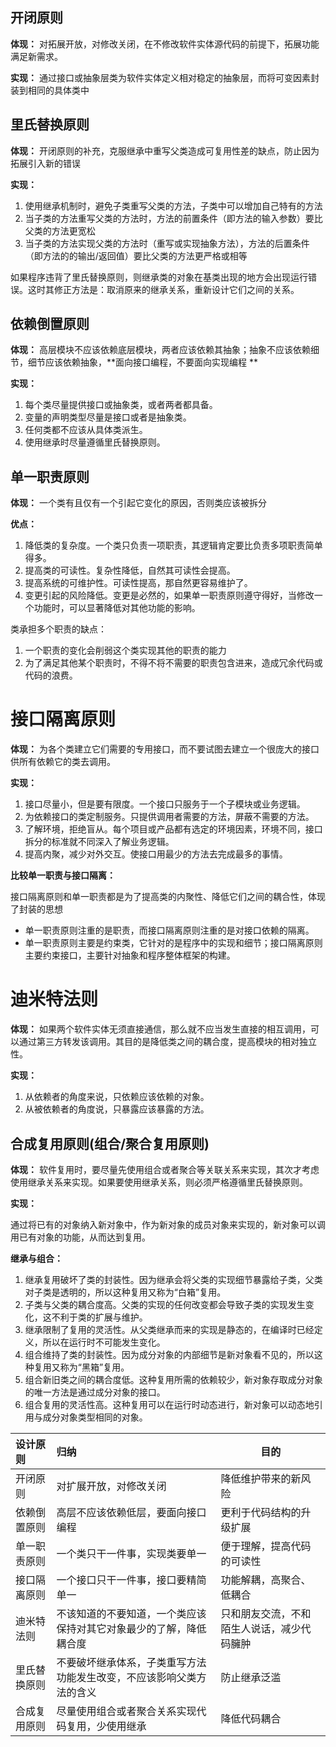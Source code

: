 ## 开闭原则

**体现：** 对拓展开放，对修改关闭，在不修改软件实体源代码的前提下，拓展功能满足新需求。

**实现：**  通过接口或抽象层类为软件实体定义相对稳定的抽象层，而将可变因素封装到相同的具体类中



## 里氏替换原则

**体现：** 开闭原则的补充，克服继承中重写父类造成可复用性差的缺点，防止因为拓展引入新的错误

**实现：**  

1. 使用继承机制时，避免子类重写父类的方法，子类中可以增加自己特有的方法
2. 当子类的方法重写父类的方法时，方法的前置条件（即方法的输入参数）要比父类的方法更宽松
3. 当子类的方法实现父类的方法时（重写或实现抽象方法），方法的后置条件（即方法的的输出/返回值）要比父类的方法更严格或相等

如果程序违背了里氏替换原则，则继承类的对象在基类出现的地方会出现运行错误。这时其修正方法是：取消原来的继承关系，重新设计它们之间的关系。



## 依赖倒置原则

**体现：** 高层模块不应该依赖底层模块，两者应该依赖其抽象；抽象不应该依赖细节，细节应该依赖抽象，**面向接口编程，不要面向实现编程 ** 

**实现：**  

1. 每个类尽量提供接口或抽象类，或者两者都具备。
2. 变量的声明类型尽量是接口或者是抽象类。
3. 任何类都不应该从具体类派生。
4. 使用继承时尽量遵循里氏替换原则。





## 单一职责原则

**体现：** 一个类有且仅有一个引起它变化的原因，否则类应该被拆分

**优点：**  

1. 降低类的复杂度。一个类只负责一项职责，其逻辑肯定要比负责多项职责简单得多。
2. 提高类的可读性。复杂性降低，自然其可读性会提高。
3. 提高系统的可维护性。可读性提高，那自然更容易维护了。
4. 变更引起的风险降低。变更是必然的，如果单一职责原则遵守得好，当修改一个功能时，可以显著降低对其他功能的影响。



类承担多个职责的缺点：

1. 一个职责的变化会削弱这个类实现其他的职责的能力
2. 为了满足其他某个职责时，不得不将不需要的职责包含进来，造成冗余代码或代码的浪费。



# 接口隔离原则

**体现：** 为各个类建立它们需要的专用接口，而不要试图去建立一个很庞大的接口供所有依赖它的类去调用。



**实现：**

1.  接口尽量小，但是要有限度。一个接口只服务于一个子模块或业务逻辑。
2. 为依赖接口的类定制服务。只提供调用者需要的方法，屏蔽不需要的方法。
3. 了解环境，拒绝盲从。每个项目或产品都有选定的环境因素，环境不同，接口拆分的标准就不同深入了解业务逻辑。
4. 提高内聚，减少对外交互。使接口用最少的方法去完成最多的事情。



**比较单一职责与接口隔离：**

接口隔离原则和单一职责都是为了提高类的内聚性、降低它们之间的耦合性，体现了封装的思想

* 单一职责原则注重的是职责，而接口隔离原则注重的是对接口依赖的隔离。
* 单一职责原则主要是约束类，它针对的是程序中的实现和细节；接口隔离原则主要约束接口，主要针对抽象和程序整体框架的构建。



# 迪米特法则

**体现：** 如果两个软件实体无须直接通信，那么就不应当发生直接的相互调用，可以通过第三方转发该调用。其目的是降低类之间的耦合度，提高模块的相对独立性。

**实现：**  

1. 从依赖者的角度来说，只依赖应该依赖的对象。
2. 从被依赖者的角度说，只暴露应该暴露的方法。



## 合成复用原则(组合/聚合复用原则)

**体现：** 软件复用时，要尽量先使用组合或者聚合等关联关系来实现，其次才考虑使用继承关系来实现。如果要使用继承关系，则必须严格遵循里氏替换原则。



**实现：**  

通过将已有的对象纳入新对象中，作为新对象的成员对象来实现的，新对象可以调用已有对象的功能，从而达到复用。



**继承与组合：**

1. 继承复用破坏了类的封装性。因为继承会将父类的实现细节暴露给子类，父类对子类是透明的，所以这种复用又称为“白箱”复用。
2. 子类与父类的耦合度高。父类的实现的任何改变都会导致子类的实现发生变化，这不利于类的扩展与维护。
3. 继承限制了复用的灵活性。从父类继承而来的实现是静态的，在编译时已经定义，所以在运行时不可能发生变化。
4. 组合维持了类的封装性。因为成分对象的内部细节是新对象看不见的，所以这种复用又称为“黑箱”复用。
5. 组合新旧类之间的耦合度低。这种复用所需的依赖较少，新对象存取成分对象的唯一方法是通过成分对象的接口。
6. 组合复用的灵活性高。这种复用可以在运行时动态进行，新对象可以动态地引用与成分对象类型相同的对象。



| 设计原则     | 归纳                                                         | 目的                                       |
| :----------- | :----------------------------------------------------------- | ------------------------------------------ |
| 开闭原则     | 对扩展开放，对修改关闭                                       | 降低维护带来的新风险                       |
| 依赖倒置原则 | 高层不应该依赖低层，要面向接口编程                           | 更利于代码结构的升级扩展                   |
| 单一职责原则 | 一个类只干一件事，实现类要单一                               | 便于理解，提高代码的可读性                 |
| 接口隔离原则 | 一个接口只干一件事，接口要精简单一                           | 功能解耦，高聚合、低耦合                   |
| 迪米特法则   | 不该知道的不要知道，一个类应该保持对其它对象最少的了解，降低耦合度 | 只和朋友交流，不和陌生人说话，减少代码臃肿 |
| 里氏替换原则 | 不要破坏继承体系，子类重写方法功能发生改变，不应该影响父类方法的含义 | 防止继承泛滥                               |
| 合成复用原则 | 尽量使用组合或者聚合关系实现代码复用，少使用继承             | 降低代码耦合                               |







